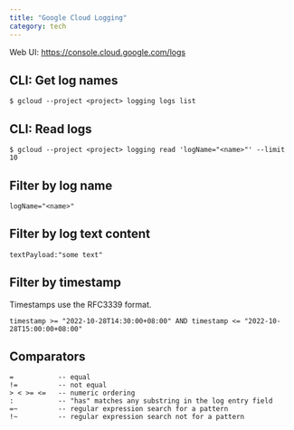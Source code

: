 ```yaml
---
title: "Google Cloud Logging"
category: tech
---
```


Web UI: https://console.cloud.google.com/logs

## CLI: Get log names

```
$ gcloud --project <project> logging logs list
```

## CLI: Read logs

```
$ gcloud --project <project> logging read 'logName="<name>"' --limit 10
```

## Filter by log name

```
logName="<name>"
```

## Filter by log text content

```
textPayload:"some text"
```

## Filter by timestamp

Timestamps use the RFC3339 format.

```
timestamp >= "2022-10-28T14:30:00+08:00" AND timestamp <= "2022-10-28T15:00:00+08:00"
```

## Comparators

```
=           -- equal
!=          -- not equal
> < >= <=   -- numeric ordering
:           -- "has" matches any substring in the log entry field
=~          -- regular expression search for a pattern
!~          -- regular expression search not for a pattern
```
